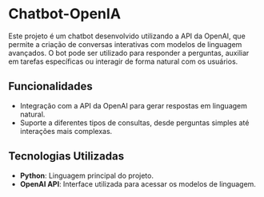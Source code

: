 ﻿# Chatbot-OpenIA
Este projeto é um chatbot desenvolvido utilizando a API da OpenAI, que permite a criação de conversas interativas com modelos de linguagem avançados. O bot pode ser utilizado para responder a perguntas, auxiliar em tarefas específicas ou interagir de forma natural com os usuários.

## Funcionalidades

- Integração com a API da OpenAI para gerar respostas em linguagem natural.
- Suporte a diferentes tipos de consultas, desde perguntas simples até interações mais complexas.

## Tecnologias Utilizadas

- **Python**: Linguagem principal do projeto.
- **OpenAI API**: Interface utilizada para acessar os modelos de linguagem.
